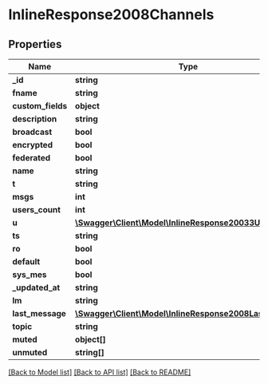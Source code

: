 # InlineResponse2008Channels

## Properties
Name | Type | Description | Notes
------------ | ------------- | ------------- | -------------
**_id** | **string** |  | [optional] 
**fname** | **string** |  | [optional] 
**custom_fields** | **object** |  | [optional] 
**description** | **string** |  | [optional] 
**broadcast** | **bool** |  | [optional] 
**encrypted** | **bool** |  | [optional] 
**federated** | **bool** |  | [optional] 
**name** | **string** |  | [optional] 
**t** | **string** |  | [optional] 
**msgs** | **int** |  | [optional] 
**users_count** | **int** |  | [optional] 
**u** | [**\Swagger\Client\Model\InlineResponse20033U**](InlineResponse20033U.md) |  | [optional] 
**ts** | **string** |  | [optional] 
**ro** | **bool** |  | [optional] 
**default** | **bool** |  | [optional] 
**sys_mes** | **bool** |  | [optional] 
**_updated_at** | **string** |  | [optional] 
**lm** | **string** |  | [optional] 
**last_message** | [**\Swagger\Client\Model\InlineResponse2008LastMessage**](InlineResponse2008LastMessage.md) |  | [optional] 
**topic** | **string** |  | [optional] 
**muted** | **object[]** |  | [optional] 
**unmuted** | **string[]** |  | [optional] 

[[Back to Model list]](../../README.md#documentation-for-models) [[Back to API list]](../../README.md#documentation-for-api-endpoints) [[Back to README]](../../README.md)

